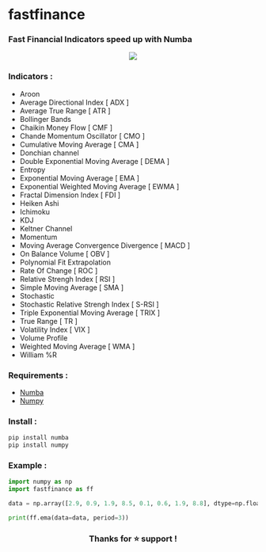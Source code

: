 # fastfinance

### **Fast Financial Indicators speed up with Numba**

<p align="center">
  <img src="https://imagizer.imageshack.com/img923/9808/uBE2M9.jpg" />
</p>
 
### **Indicators :**
- Aroon
- Average Directional Index [ ADX ]
- Average True Range [ ATR ]
- Bollinger Bands
- Chaikin Money Flow [ CMF ]
- Chande Momentum Oscillator [ CMO ]
- Cumulative Moving Average [ CMA ]
- Donchian channel
- Double Exponential Moving Average [ DEMA ]
- Entropy
- Exponential Moving Average [ EMA ]
- Exponential Weighted Moving Average [ EWMA ]
- Fractal Dimension Index [ FDI ]
- Heiken Ashi
- Ichimoku
- KDJ
- Keltner Channel
- Momentum
- Moving Average Convergence Divergence [ MACD ]
- On Balance Volume [ OBV ]
- Polynomial Fit Extrapolation
- Rate Of Change [ ROC ]
- Relative Strengh Index [ RSI ]
- Simple Moving Average [ SMA ]
- Stochastic
- Stochastic Relative Strengh Index [ S-RSI ]
- Triple Exponential Moving Average [ TRIX ]
- True Range [ TR ]
- Volatility Index [ VIX ]
- Volume Profile
- Weighted Moving Average [ WMA ]
- William %R

### **Requirements :**
- [Numba](https://github.com/numba/numba)
- [Numpy](https://github.com/numpy/numpy)

### **Install :**
```python
pip install numba
pip install numpy
```

### **Example :**
```python
import numpy as np
import fastfinance as ff

data = np.array([2.9, 0.9, 1.9, 8.5, 0.1, 0.6, 1.9, 8.8], dtype=np.float64)

print(ff.ema(data=data, period=3))
```

<h3 align="center">Thanks for ⭐ support !</h3>
